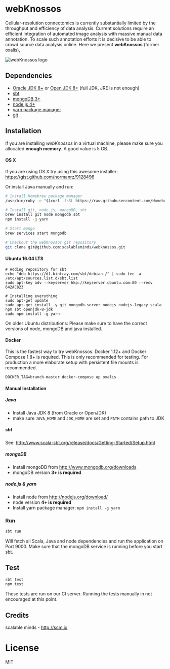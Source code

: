 # webKnossos
Cellular-resolution connectomics is currently substantially limited by the throughput and efficiency of data analysis. Current solutions require an efficient integration of automated image analysis with massive manual data annotation. To scale such annotation efforts it is decisive to be able to crowd source data analysis online. Here we present **webKnossos** (former oxalis),

![webKnossos logo](https://webknossos.brain.mpg.de/assets/images/oxalis.svg)

## Dependencies

* [Oracle JDK 8+](http://www.oracle.com/technetwork/java/javase/downloads/index.html) or [Open JDK 8+](http://openjdk.java.net/) (full JDK, JRE is not enough)
* [sbt](http://www.scala-sbt.org/)
* [mongoDB 3+](http://www.mongodb.org/downloads)
* [node.js 4+](http://nodejs.org/download/)
* [yarn package manager](https://yarnpkg.com/)
* [git](http://git-scm.com/downloads)

## Installation
If you are installing *webKnossos* in a virtual machine, please make sure you allocated **enough memory**. A good value is 5 GB.

#### OS X
If you are using OS X try using this awesome installer:
https://gist.github.com/normanrz/9128496

Or install Java manually and run:

```bash
# Install Homebrew package manager
/usr/bin/ruby -e "$(curl -fsSL https://raw.githubusercontent.com/Homebrew/install/master/install)"

# Install git, node.js, mongoDB, sbt
brew install git node mongodb sbt
npm install -g yarn

# Start mongo
brew services start mongodb

# Checkout the webKnossos git repository
git clone git@github.com:scalableminds/webknossos.git
```


#### Ubuntu 16.04 LTS

```
# Adding repository for sbt
echo "deb https://dl.bintray.com/sbt/debian /" | sudo tee -a /etc/apt/sources.list.d/sbt.list
sudo apt-key adv --keyserver hkp://keyserver.ubuntu.com:80 --recv 642AC823

# Installing everything
sudo apt-get update
sudo apt-get install -y git mongodb-server nodejs nodejs-legacy scala npm sbt openjdk-8-jdk
sudo npm install -g yarn
```

On older Ubuntu distributions: Please make sure to have the correct versions of node, mongoDB and java installed.

#### Docker
This is the fastest way to try webKnossos. Docker 1.12+ and Docker Compose 1.8+ is required. This is only recommended for testing. For production a more elaborate setup with persistent file mounts is recommended.

```
DOCKER_TAG=branch-master docker-compose up oxalis
```


#### Manual Installation

##### Java
* Install Java JDK 8 (from Oracle or OpenJDK)
* make sure `JAVA_HOME` and `JDK_HOME` are set and `PATH` contains path to JDK

##### sbt
See: http://www.scala-sbt.org/release/docs/Getting-Started/Setup.html

##### mongoDB
* Install mongoDB from http://www.mongodb.org/downloads
* mongoDB version **3+ is required**

##### node.js & yarn
* Install node from http://nodejs.org/download/
* node version **4+ is required**
* Install yarn package manager: `npm install -g yarn`

### Run
```bash
sbt run
```

Will fetch all Scala, Java and node dependencies and run the application on Port 9000. Make sure that the mongoDB service is running before you start sbt.

## Test
```bash
sbt test
npm test
```

These tests are run on our CI server. Running the tests manually in not encouraged at this point.

## Credits
scalable minds - http://scm.io

# License
MIT

